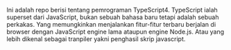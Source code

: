 Ini adalah repo berisi tentang pemrograman TypeScript4. TypeScript ialah superset dari JavaScript, bukan sebuah bahasa baru tetapi adalah sebuah perkakas.
Yang memungkinkan menjalankan fitur-fitur terbaru berjalan di browser dengan JavaScript engine lama ataupun engine Node.js.
Atau yang lebih dikenal sebagai tranpiler yakni penghasil skrip javascript.
